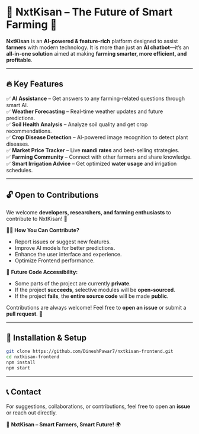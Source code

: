 # 🌾 NxtKisan – The Future of Smart Farming 🚜  

**NxtKisan** is an **AI-powered & feature-rich** platform designed to assist **farmers** with modern technology. It is more than just an **AI chatbot**—it’s an **all-in-one solution** aimed at making **farming smarter, more efficient, and profitable**.  

---  

## 🔥 Key Features  

✅ **AI Assistance** – Get answers to any farming-related questions through smart AI.  
✅ **Weather Forecasting** – Real-time weather updates and future predictions.  
✅ **Soil Health Analysis** – Analyze soil quality and get crop recommendations.  
✅ **Crop Disease Detection** – AI-powered image recognition to detect plant diseases.  
✅ **Market Price Tracker** – Live **mandi rates** and best-selling strategies.  
✅ **Farming Community** – Connect with other farmers and share knowledge.  
✅ **Smart Irrigation Advice** – Get optimized **water usage** and irrigation schedules.  

---  

## 🔓 Open to Contributions  

We welcome **developers, researchers, and farming enthusiasts** to contribute to NxtKisan! 🚀  

👨‍💻 **How You Can Contribute?**  
- Report issues or suggest new features.  
- Improve AI models for better predictions.  
- Enhance the user interface and experience.  
- Optimize Frontend performance.  

📌 **Future Code Accessibility:**  
- Some parts of the project are currently **private**.  
- If the project **succeeds**, selective modules will be **open-sourced**.  
- If the project **fails**, the **entire source code** will be made **public**.  

Contributions are always welcome! Feel free to **open an issue** or submit a **pull request**. 🙌  

---  

## 📌 Installation & Setup  

```bash
git clone https://github.com/DineshPawar7/nxtkisan-frontend.git  
cd nxtkisan-frontend  
npm install  
npm start  
```  

---  

## 📞 Contact  
For suggestions, collaborations, or contributions, feel free to open an **issue** or reach out directly.  

🚜 **NxtKisan – Smart Farmers, Smart Future!** 🌍